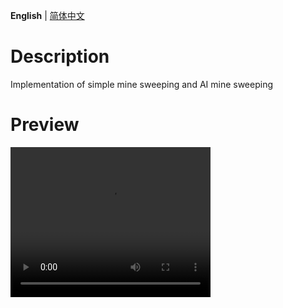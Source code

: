 **English** | [简体中文](README_CN.md)

# Description

Implementation of simple mine sweeping and AI mine sweeping

# Preview

<video width="320" height="240" controls>
  <source src="https://github.com/hfc123/MineSweeper/blob/main/pic/bb383b57f92c22635de40d8c5076c907.mp4" type="video/mp4">
  preview 
</video>

